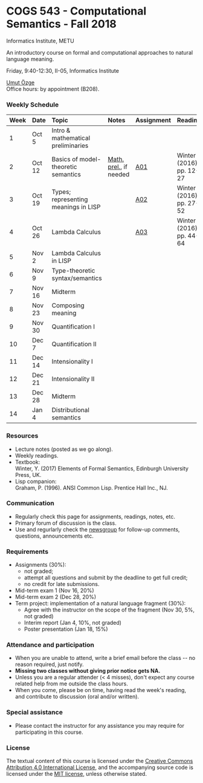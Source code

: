 # COGS 543 - Computational Semantics - Fall 2018

Informatics Institute, METU

An introductory course on formal and computational approaches to natural language meaning.

Friday, 9:40-12:30, II-05, Informatics Institute

[Umut Özge](https://umutozge.github.io)  
Office hours: by appointment (B208).

### Weekly Schedule

|Week| Date   | Topic | Notes |  Assignment | Reading |
:---|:---|:---|:---|:---|:---
1   | Oct 5  | Intro & mathematical preliminaries | 
2   | Oct 12 | Basics of model-theoretic semantics | [Math. prel.](notes/00_math-preliminaries.pdf), if needed|[A01](assignments/cogs543-assignment-01.pdf) | Winter (2016), pp. 12-27|
3   | Oct 19 | Types; representing meanings in LISP |       |[A02](assignments/cogs543-assignment-02.pdf) | Winter (2016), pp. 27-52|
4   | Oct 26 | Lambda Calculus |                     |[A03](assignments/cogs543-assignment-03.pdf)| Winter (2016), pp. 44-64|
5   | Nov 2  | Lambda Calculus in LISP |             |<!---[A04](assignments/cogs543-assignment-04.pdf)-->
6   | Nov 9  | Type-theoretic syntax/semantics |     |<!---[A05](assignments/cogs543-assignment-05.pdf)-->
7   | Nov 16 | Midterm                               |<!---[A06](assignments/cogs543-assignment-06.pdf)-->
8   | Nov 23 | Composing meaning |                   |<!---[A07](assignments/cogs543-assignment-07.pdf)-->
9   | Nov 30 | Quantification I |                    |<!---[A08](assignments/cogs543-assignment-08.pdf)-->
10  | Dec 7  | Quantification II |                   |<!---[A09](assignments/cogs543-assignment-09.pdf)-->
11  | Dec 14 | Intensionality I  |                   |<!---[A10](assignments/cogs543-assignment-10.pdf)-->
12  | Dec 21 | Intensionality II |                   |<!---[A11](assignments/cogs543-assignment-11.pdf)-->
13  | Dec 28 | Midterm |                             |<!---[A12](assignments/cogs543-assignment-12.pdf)-->
14  | Jan 4  | Distributional semantics|             |<!---[A13](assignments/cogs543-assignment-13.pdf)-->

### Resources 

* Lecture notes (posted as we go along).
* Weekly readings.
* Textbook:  
	Winter, Y. (2017) Elements of Formal Semantics, Edinburgh University Press, UK.
* Lisp companion:  
	Graham, P. (1996). ANSI Common Lisp. Prentice Hall Inc., NJ.

### Communication

* Regularly check this page for assignments, readings, notes, etc.
* Primary forum of discussion is the class.
* Use and regurlarly check the [newsgroup](https://groups.google.com/forum/#!forum/metu-cogs-543-computational-semantics) for follow-up comments, questions, announcements etc.

### Requirements

* Assignments (30%):
	* not graded;
	* attempt all questions and submit by the deadline to get full credit;
	* no credit for late submissions.
* Mid-term exam 1 (Nov 16, 20%)
* Mid-term exam 2 (Dec 28, 20%)
* Term project: implementation of a natural language fragment (30%):
	* Agree with the instructor on the scope of the fragment (Nov 30, 5%, not graded)
	* Interim report (Jan 4, 10%, not graded)
	* Poster presentation (Jan 18, 15%)

### Attendance and participation

* When you are unable to attend, write a brief email before the class -- no reason required, just notify.
* **Missing two classes without giving prior notice gets NA.**
* Unless you are a regular attender (< 4 misses), don't expect any course related help from me outside the class hours.
* When you come, please be on time, having read the week's reading, and contribute to discussion (oral and/or written).

### Special assistance

* Please contact the instructor for any assistance you may require for participating in this course.

### License
The textual content of this course is licensed under the [Creative Commons Attribution 4.0 International License](https://creativecommons.org/licenses/by/4.0/), and the accompanying source code is licensed under the [MIT license](http://opensource.org/licenses/mit-license.php), unless otherwise stated.
